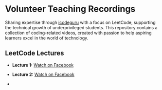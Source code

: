 # Volunteer Teaching Recordings  

Sharing expertise through [icodeguru](https://icodeguru.weebly.com/) with a focus on LeetCode, supporting the technical growth of underprivileged students. This repository contains a collection of coding-related videos, created with passion to help aspiring learners excel in the world of technology.  

## LeetCode Lectures  
- **Lecture 1:** [Watch on Facebook](https://www.facebook.com/watch/?v=1848412722678920)
- **Lecture 2:** [Watch on Facebook](https://www.facebook.com/share/v/1HcnE3hGkF/)

- 
